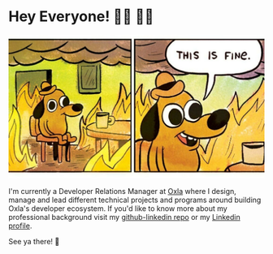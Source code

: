 # Hey Everyone! 🤜🏼 🤛🏻

![](https://github.com/konradsopala/konradsopala/blob/master/ThisIsFine.jpg)

I'm currently a Developer Relations Manager at [Oxla](https://www.oxla.com/) where I design, manage and lead different technical projects and programs around building Oxla's developer ecosystem. If you'd like to know more about my professional background visit my [github-linkedin repo](https://github.com/konradsopala/github-linkedin) or my [Linkedin profile](https://www.linkedin.com/in/konradsopala/).

See ya there! 🐥
